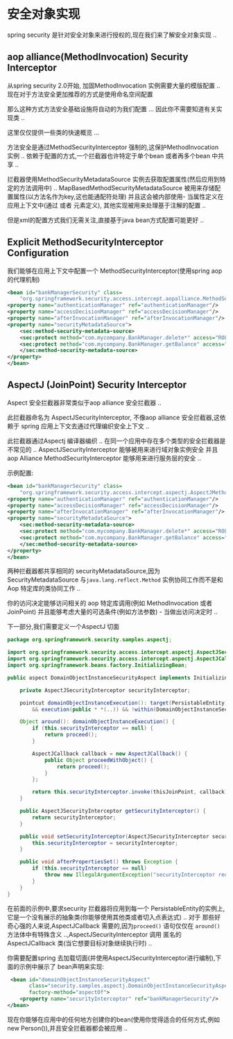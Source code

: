 # 安全对象实现
spring security 是针对安全对象来进行授权的,现在我们来了解安全对象实现 ..

## aop alliance(MethodInvocation) Security Interceptor
从spring security 2.0开始, 加固MethodInvocation 实例需要大量的模版配置 ..现在对于方法安全更加推荐的方式是使用命名空间配置

那么这种方式方法安全基础设施将自动的为我们配置 ... 因此你不需要知道有关实现类 ..

这里仅仅提供一些类的快速概览 ...

方法安全是通过MethodSecurityInterceptor 强制的,这保护MethodInvocation 实例 .. 依赖于配置的方式,一个拦截器也许特定于单个bean 或者再多个bean 中共享 ..

拦截器使用MethodSecurityMetadataSource 实例去获取配置属性(然后应用到特定的方法调用中) ..
MapBasedMethodSecurityMetadataSource 被用来存储配置属性(以方法名作为key,这也能通配符处理) 并且这会被内部使用- 当属性定义在应用上下文中(通过
<intercept-methods> 或者<protect-point> 元素定义), 其他实现被用来处理基于注解的配置 ..

但是xml的配置方式我们无需关注,直接基于java bean方式配置可能更好 ..

## Explicit MethodSecurityInterceptor Configuration
我们能够在应用上下文中配置一个 MethodSecurityInterceptor(使用spring aop的代理机制)
```xml
<bean id="bankManagerSecurity" class=
	"org.springframework.security.access.intercept.aopalliance.MethodSecurityInterceptor">
<property name="authenticationManager" ref="authenticationManager"/>
<property name="accessDecisionManager" ref="accessDecisionManager"/>
<property name="afterInvocationManager" ref="afterInvocationManager"/>
<property name="securityMetadataSource">
	<sec:method-security-metadata-source>
	<sec:protect method="com.mycompany.BankManager.delete*" access="ROLE_SUPERVISOR"/>
	<sec:protect method="com.mycompany.BankManager.getBalance" access="ROLE_TELLER,ROLE_SUPERVISOR"/>
	</sec:method-security-metadata-source>
</property>
</bean>
```

## AspectJ (JoinPoint) Security Interceptor
Aspect 安全拦截器非常类似于aop alliance 安全拦截器 .. 

此拦截器命名为 AspectJSecurityInterceptor, 不像aop alliance 安全拦截器,这依赖于 spring 应用上下文去通过代理编织安全上下文 ..

此拦截器通过Aspectj 编译器编织 .. 在同一个应用中存在多个类型的安全拦截器是不常见的 ..  AspectJSecurityInterceptor
能够被用来进行域对象实例安全 并且 aop Alliance MethodSecurityInterceptor 能够用来进行服务层的安全 ..

示例配置:
```xml
<bean id="bankManagerSecurity" class=
	"org.springframework.security.access.intercept.aspectj.AspectJMethodSecurityInterceptor">
<property name="authenticationManager" ref="authenticationManager"/>
<property name="accessDecisionManager" ref="accessDecisionManager"/>
<property name="afterInvocationManager" ref="afterInvocationManager"/>
<property name="securityMetadataSource">
	<sec:method-security-metadata-source>
	<sec:protect method="com.mycompany.BankManager.delete*" access="ROLE_SUPERVISOR"/>
	<sec:protect method="com.mycompany.BankManager.getBalance" access="ROLE_TELLER,ROLE_SUPERVISOR"/>
	</sec:method-security-metadata-source>
</property>
</bean>
```
两种拦截器都共享相同的 securityMetadataSource,因为SecurityMetadataSource 与`java.lang.reflect.Method` 实例协同工作而不是和 Aop 特定库的类协同工作 ..

你的访问决定能够访问相关的 aop 特定库调用(例如 MethodInvocation 或者JoinPoint) 并且能够考虑大量的可选条件(例如方法参数) - 当做出访问决定时 ..

下一部分,我们需要定义一个AspectJ 切面
```java
package org.springframework.security.samples.aspectj;

import org.springframework.security.access.intercept.aspectj.AspectJSecurityInterceptor;
import org.springframework.security.access.intercept.aspectj.AspectJCallback;
import org.springframework.beans.factory.InitializingBean;

public aspect DomainObjectInstanceSecurityAspect implements InitializingBean {

	private AspectJSecurityInterceptor securityInterceptor;

	pointcut domainObjectInstanceExecution(): target(PersistableEntity)
		&& execution(public * *(..)) && !within(DomainObjectInstanceSecurityAspect);

	Object around(): domainObjectInstanceExecution() {
		if (this.securityInterceptor == null) {
			return proceed();
		}

		AspectJCallback callback = new AspectJCallback() {
			public Object proceedWithObject() {
				return proceed();
			}
		};

		return this.securityInterceptor.invoke(thisJoinPoint, callback);
	}

	public AspectJSecurityInterceptor getSecurityInterceptor() {
		return securityInterceptor;
	}

	public void setSecurityInterceptor(AspectJSecurityInterceptor securityInterceptor) {
		this.securityInterceptor = securityInterceptor;
	}

	public void afterPropertiesSet() throws Exception {
		if (this.securityInterceptor == null)
			throw new IllegalArgumentException("securityInterceptor required");
		}
	}
}
```
在前面的示例中,要求security 拦截器将应用到每一个 PersistableEntity的实例上,它是一个没有展示的抽象类(你能够使用其他类或者切入点表达式) .. 对于
那些好奇心强的人来说,AspectJCallback 需要的,因为`proceed()` 语句仅仅在 `around()` 方法体中有特殊含义 ..,AspectJSecurityInterceptor 调用
匿名的AspectJCallback 类(当它想要目标对象继续执行时) ..

你需要配置spring 去加载切面(并使用AspectJSecurityInterceptor进行编制),下面的示例中展示了 bean声明来实现:
```xml
 <bean id="domainObjectInstanceSecurityAspect"
       class="security.samples.aspectj.DomainObjectInstanceSecurityAspect"
       factory-method="aspectOf">
    <property name="securityInterceptor" ref="bankManagerSecurity"/>
</bean>
```
现在你能够在应用中的任何地方创建你的bean(使用你觉得适合的任何方式,例如 new Person()),并且安全拦截器都会被应用 ..